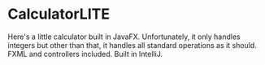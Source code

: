 # CalculatorLITE
Here's a little calculator built in JavaFX. Unfortunately, it only handles integers but other than that, it handles all standard operations as it should. FXML and controllers included. Built in IntelliJ.
